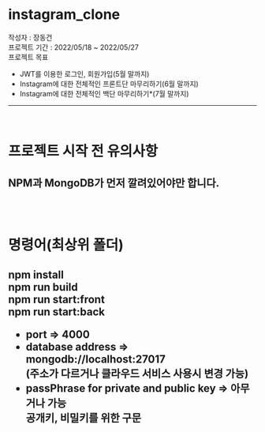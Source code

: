 # instagram_clone
작성자 : 장동건 <br/>
프로젝트 기간 : 2022/05/18 ~ 2022/05/27 <br/>
프로젝트 목표
<ul>
    <li>JWT를 이용한 로그인, 회원가입(5월 말까지)</li>
    <li>Instagram에 대한 전체적인 프론트단 마무리하기(6월 말까지)</li>
    <li>Instagram에 대한 전체적인 백단 마무리하기*(7월 말까지)</li>
</ul>
<hr /><br/>
<h1>
    프로젝트 시작 전 유의사항
</h1>
<h2>
    NPM과 MongoDB가 먼저 깔려있어야만 합니다.
</h2>
<br/>
<br/>

<h1>
    명령어(최상위 폴더)
</h1>
<h2>
    npm install<br/>
    npm run build<br/>
    npm run start:front<br>
    npm run start:back<br>
    <ul>
        <li> port => 4000 </li>
        <li> database address => mongodb://localhost:27017 <br/>
            (주소가 다르거나  클라우드 서비스 사용시 변경 가능)
        </li>
        <li> passPhrase for private and public key => 아무거나 가능 <br/>
            공개키, 비밀키를 위한 구문
        </li>
</h2>